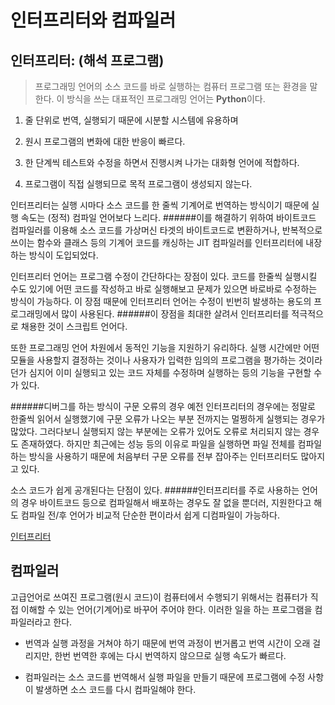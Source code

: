 인터프리터와 컴파일러
=

인터프리터: (해석 프로그램)
-
>프로그래밍 언어의 소스 코드를 바로 실행하는 컴퓨터 프로그램
또는 환경을 말한다.
이 방식을 쓰는 대표적인 프로그래밍 언어는 **Python**이다.

1. 줄 단위로 번역, 실행되기 때문에 시분할 시스템에 유용하며
2. 원시 프로그램의 변화에 대한 반응이 빠르다.
3. 한 단계씩 테스트와 수정을 하면서 진행시켜 나가는
대화형 언어에 적합하다.

4. 프로그램이 직접 실행되므로 목적 프로그램이 생성되지 않는다.

인터프리터는 실행 시마다 소스 코드를 한 줄씩 기계어로 번역하는 방식이기 때문에
실행 속도는 (정적) 컴파일 언어보다 느리다.
######이를 해결하기 위하여 바이트코드 컴파일러를 이용해 소스 코드를 가상머신 타겟의 바이트코드로 변환하거나, 반복적으로 쓰이는 함수와 클래스 등의 기계어 코드를 캐싱하는 JIT 컴파일러를 인터프리터에 내장하는 방식이 도입되었다.

인터프리터 언어는 프로그램 수정이 간단하다는 장점이 있다.
코드를 한줄씩 실행시킬 수도 있기에
어떤 코드를 작성하고 바로 실행해보고 문제가 있으면
바로바로 수정하는 방식이 가능하다.
이 장점 때문에 인터프리터 언어는 수정이 빈번히 발생하는 용도의
프로그래밍에서 많이 사용된다.
######이 장점을 최대한 살려서 인터프리터를 적극적으로 채용한 것이 스크립트 언어다.

또한 프로그래밍 언어 차원에서 동적인 기능을 지원하기 유리하다.
실행 시간에만 어떤 모듈을 사용할지 결정하는 것이나
사용자가 입력한 임의의 프로그램을 평가하는 것이라던가
심지어 이미 실행되고 있는 코드 자체를 수정하며 실행하는 등의
기능을 구현할 수가 있다.

######디버그를 하는 방식이 구문 오류의 경우 예전 인터프리터의 경우에는 정말로 한줄씩 읽어서 실행했기에 구문 오류가 나오는 부분 전까지는 멀쩡하게 실행되는 경우가 많았다. 그러다보니 실행되지 않는 부분에는 오류가 있어도 오류로 처리되지 않는 경우도 존재하였다. 하지만 최근에는 성능 등의 이유로 파일을 실행하면 파일 전체를 컴파일 하는 방식을 사용하기 때문에 처음부터 구문 오류를 전부 잡아주는 인터프리터도 많아지고 있다.

소스 코드가 쉽게 공개된다는 단점이 있다.
######인터프리터를 주로 사용하는 언어의 경우 바이트코드 등으로 컴파일해서 배포하는 경우도 잘 없을 뿐더러, 지원한다고 해도 컴파일 전/후 언어가 비교적 단순한 편이라서 쉽게 디컴파일이 가능하다.

[인터프리터](https://ko.wikipedia.org/wiki/%EC%9D%B8%ED%84%B0%ED%94%84%EB%A6%AC%ED%84%B0)

컴파일러
-
고급언어로 쓰여진 프로그램(원시 코드)이 컴퓨터에서 수행되기 위해서는
컴퓨터가 직접 이해할 수 있는 언어(기계어)로 바꾸어 주어야 한다.
이러한 일을 하는 프로그램을 컴파일러라고 한다.

* 번역과 실행 과정을 거쳐야 하기 때문에
번역 과정이 번거롭고 번역 시간이 오래 걸리지만,
한번 번역한 후에는 다시 번역하지 않으므로 실행 속도가 빠르다.

* 컴파일러는 소스 코드를 번역해서 실행 파일을 만들기 때문에
프로그램에 수정 사항이 발생하면 소스 코드를 다시 컴파일해야 한다.